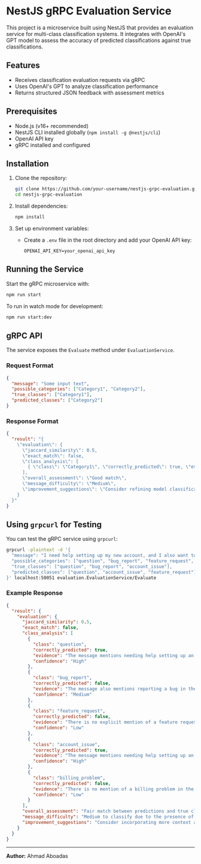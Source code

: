 # NestJS gRPC Evaluation Service

This project is a microservice built using NestJS that provides an evaluation service for multi-class classification systems. It integrates with OpenAI's GPT model to assess the accuracy of predicted classifications against true classifications.

## Features
- Receives classification evaluation requests via gRPC
- Uses OpenAI's GPT to analyze classification performance
- Returns structured JSON feedback with assessment metrics

## Prerequisites
- Node.js (v16+ recommended)
- NestJS CLI installed globally (`npm install -g @nestjs/cli`)
- OpenAI API key
- gRPC installed and configured

## Installation

1. Clone the repository:
   ```sh
   git clone https://github.com/your-username/nestjs-grpc-evaluation.git
   cd nestjs-grpc-evaluation
   ```

2. Install dependencies:
   ```sh
   npm install
   ```

3. Set up environment variables:
   - Create a `.env` file in the root directory and add your OpenAI API key:
     ```
     OPENAI_API_KEY=your_openai_api_key
     ```

## Running the Service

Start the gRPC microservice with:
```sh
npm run start
```

To run in watch mode for development:
```sh
npm run start:dev
```

## gRPC API
The service exposes the `Evaluate` method under `EvaluationService`.

### Request Format
```json
{
  "message": "Some input text",
  "possible_categories": ["Category1", "Category2"],
  "true_classes": ["Category1"],
  "predicted_classes": ["Category2"]
}
```

### Response Format
```json
{
  "result": "{
    \"evaluation\": {
      \"jaccard_similarity\": 0.5,
      \"exact_match\": false,
      \"class_analysis\": [
        { \"class\": \"Category1\", \"correctly_predicted\": true, \"evidence\": \"Text evidence...\", \"confidence\": \"High\" }
      ],
      \"overall_assessment\": \"Good match\",
      \"message_difficulty\": \"Medium\",
      \"improvement_suggestions\": \"Consider refining model classification\"
    }
  }"
}
```

## Using `grpcurl` for Testing

You can test the gRPC service using `grpcurl`:

```sh
grpcurl -plaintext -d '{
  "message": "I need help setting up my new account, and I also want to report a bug in the checkout process.",
  "possible_categories": ["question", "bug_report", "feature_request", "account_issue", "billing_problem"],
  "true_classes": ["question", "bug_report", "account_issue"],
  "predicted_classes": ["question", "account_issue", "feature_request"]
}' localhost:50051 evaluation.EvaluationService/Evaluate
```

### Example Response
```json
{
  "result": {
    "evaluation": {
      "jaccard_similarity": 0.5,
      "exact_match": false,
      "class_analysis": [
        {
          "class": "question",
          "correctly_predicted": true,
          "evidence": "The message mentions needing help setting up an account, which is a typical question.",
          "confidence": "High"
        },
        {
          "class": "bug_report",
          "correctly_predicted": false,
          "evidence": "The message also mentions reporting a bug in the checkout process, indicating a bug report.",
          "confidence": "Medium"
        },
        {
          "class": "feature_request",
          "correctly_predicted": false,
          "evidence": "There is no explicit mention of a feature request in the message.",
          "confidence": "Low"
        },
        {
          "class": "account_issue",
          "correctly_predicted": true,
          "evidence": "The message mentions needing help setting up an account, aligning with an account issue.",
          "confidence": "High"
        },
        {
          "class": "billing_problem",
          "correctly_predicted": false,
          "evidence": "There is no mention of a billing problem in the message.",
          "confidence": "Low"
        }
      ],
      "overall_assessment": "Fair match between predictions and true classes",
      "message_difficulty": "Medium to classify due to the presence of multiple categories in the message, leading to some ambiguity.",
      "improvement_suggestions": "Consider incorporating more context analysis to differentiate between closely related classes like account_issue and feature_request."
    }
  }
}

```

---
**Author:** Ahmad Aboadas

